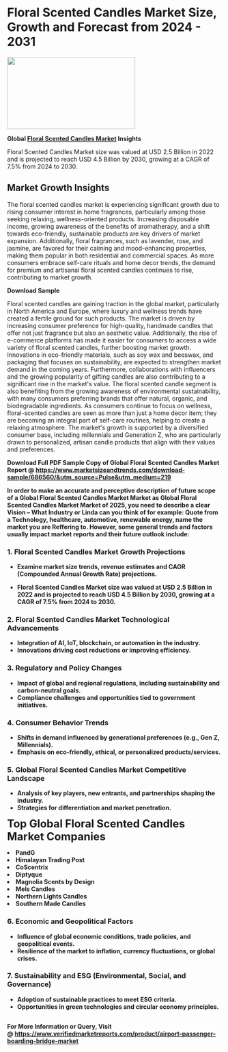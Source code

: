 <H1>Floral Scented Candles Market Size, Growth and Forecast from 2024 - 2031</H1><img class="aligncenter size-medium wp-image-584254" src="https://thirdeyenews.in/wp-content/uploads/2024/09/Global-Market-Research-300x168.jpeg" alt="" width="300" height="168" /><p><strong>Global&nbsp;<a href="https://www.marketsizeandtrends.com/download-sample/686560/&amp;utm_source=Pulse&amp;utm_medium=219">Floral Scented Candles Market</a> Insights</strong></p><p>Floral Scented Candles Market size was valued at USD 2.5 Billion in 2022 and is projected to reach USD 4.5 Billion by 2030, growing at a CAGR of 7.5% from 2024 to 2030.</p><p><h2>Market Growth Insights</h2> <p>The floral scented candles market is experiencing significant growth due to rising consumer interest in home fragrances, particularly among those seeking relaxing, wellness-oriented products. Increasing disposable income, growing awareness of the benefits of aromatherapy, and a shift towards eco-friendly, sustainable products are key drivers of market expansion. Additionally, floral fragrances, such as lavender, rose, and jasmine, are favored for their calming and mood-enhancing properties, making them popular in both residential and commercial spaces. As more consumers embrace self-care rituals and home decor trends, the demand for premium and artisanal floral scented candles continues to rise, contributing to market growth.</p> <p><strong>Download Sample</strong></p> <p>Floral scented candles are gaining traction in the global market, particularly in North America and Europe, where luxury and wellness trends have created a fertile ground for such products. The market is driven by increasing consumer preference for high-quality, handmade candles that offer not just fragrance but also an aesthetic value. Additionally, the rise of e-commerce platforms has made it easier for consumers to access a wide variety of floral scented candles, further boosting market growth. Innovations in eco-friendly materials, such as soy wax and beeswax, and packaging that focuses on sustainability, are expected to strengthen market demand in the coming years. Furthermore, collaborations with influencers and the growing popularity of gifting candles are also contributing to a significant rise in the market's value. The floral scented candle segment is also benefiting from the growing awareness of environmental sustainability, with many consumers preferring brands that offer natural, organic, and biodegradable ingredients. As consumers continue to focus on wellness, floral-scented candles are seen as more than just a home decor item; they are becoming an integral part of self-care routines, helping to create a relaxing atmosphere. The market's growth is supported by a diversified consumer base, including millennials and Generation Z, who are particularly drawn to personalized, artisan candle products that align with their values and preferences. <strong></p><p><span class=""><strong>Download Full PDF Sample Copy of Global Floral Scented Candles Market Report</strong> @ <a href="https://www.marketsizeandtrends.com/download-sample/686560/&amp;utm_source=Pulse&amp;utm_medium=219" target="_blank">https://www.marketsizeandtrends.com/download-sample/686560/&amp;utm_source=Pulse&amp;utm_medium=219</a></span></p><p>In order to make an accurate and perceptive description of future scope of a Global&nbsp;Floral Scented Candles Market Market as Global&nbsp;Floral Scented Candles Market Market of 2025, you need to describe a clear Vision &ndash; What Industry or Linda can you think of for example: Quote from a Technology, healthcare, automotive, renewable energy, name the market you are Reffering to. However, some general trends and factors usually impact market reports and their future outlook include:</p><h3>1.&nbsp;<strong>Floral Scented Candles Market Growth Projections</strong></h3><ul><li>Examine market size trends, revenue estimates and CAGR (Compounded Annual Growth Rate) projections.</li><li><p>Floral Scented Candles Market size was valued at USD 2.5 Billion in 2022 and is projected to reach USD 4.5 Billion by 2030, growing at a CAGR of 7.5% from 2024 to 2030.</p></li></ul><h3>2.&nbsp;<strong>Floral Scented Candles Market Technological Advancements</strong></h3><ul><li>Integration of AI, IoT, blockchain, or automation in the industry.</li><li>Innovations driving cost reductions or improving efficiency.</li></ul><h3>3.&nbsp;<strong>Regulatory and Policy Changes</strong></h3><ul><li>Impact of global and regional regulations, including sustainability and carbon-neutral goals.</li><li>Compliance challenges and opportunities tied to government initiatives.</li></ul><h3>4.&nbsp;<strong>Consumer Behavior Trends</strong></h3><ul><li>Shifts in demand influenced by generational preferences (e.g., Gen Z, Millennials).</li><li>Emphasis on eco-friendly, ethical, or personalized products/services.</li></ul><h3>5.&nbsp;<strong>Global Floral Scented Candles Market Competitive Landscape</strong></h3><ul><li>Analysis of key players, new entrants, and partnerships shaping the industry.</li><li>Strategies for differentiation and market penetration.</li></ul><p data-pm-slice="1 1 []"><span style="color: inherit; font-family: inherit; font-size: 25px;">Top Global Floral Scented Candles Market Companies</span></p><div class="" data-test-id=""><p><li>PandG</li><li> Himalayan Trading Post</li><li> CoScentrix</li><li> Diptyque</li><li> Magnolia Scents by Design</li><li> Mels Candles</li><li> Northern Lights Candles</li><li> Southern Made Candles</li></p></div><h3>6.&nbsp;<strong>Economic and Geopolitical Factors</strong></h3><ul><li>Influence of global economic conditions, trade policies, and geopolitical events.</li><li>Resilience of the market to inflation, currency fluctuations, or global crises.</li></ul><h3>7.&nbsp;<strong>Sustainability and ESG (Environmental, Social, and Governance)</strong></h3><ul><li>Adoption of sustainable practices to meet ESG criteria.</li><li>Opportunities in green technologies and circular economy principles.</li></ul><h2><strong style="font-size: 14px;">For More Information or Query, Visit @&nbsp;</strong><a style="background-color: #ffffff; font-size: 14px;" href="https://www.marketsizeandtrends.com/report/floral-scented-candles-market/" target="_blank">https://www.verifiedmarketreports.com/product/airport-passenger-boarding-bridge-market</a></h2>
